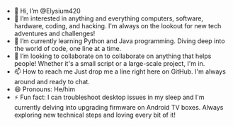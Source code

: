 - 👋 Hi, I’m @Elysium420
- 👀 I’m interested in anything and everything computers, software, hardware, coding, and hacking. I'm always on the lookout for new tech adventures and challenges!
- 🌱 I’m currently learning Python and Java programming. Diving deep into the world of code, one line at a time.
- 💞️ I’m looking to collaborate on to collaborate on anything that helps people! Whether it's a small script or a large-scale project, I'm in.
- 📫 How to reach me Just drop me a line right here on GitHub. I'm always around and ready to chat.
- 😄 Pronouns: He/him
- ⚡ Fun fact: I can troubleshoot desktop issues in my sleep and I'm currently delving into upgrading firmware on Android TV boxes. Always exploring new technical steps and loving every bit of it!

<!---
Elysium420/Elysium420 is a ✨ special ✨ repository because its `README.md` (this file) appears on your GitHub profile.
You can click the Preview link to take a look at your changes.
--->
